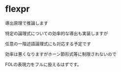 flexpr
=====

導出原理で推論します

特定の論理式についての効率的な導出も実装しますが

任意の一階述語論理式にも対応する予定です

効率は悪くなりますがホーン節形式等に制限されないので

FOLの表現力をフルに扱えるはずです。
